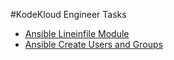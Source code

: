 
#KodeKloud Engineer Tasks



* [Ansible Lineinfile Module](ansible/playbooks/ansible-lineinfile-module.yml)
* [Ansible Create Users and Groups](/ansible/playbooks/create-users-and-groups.yml)

